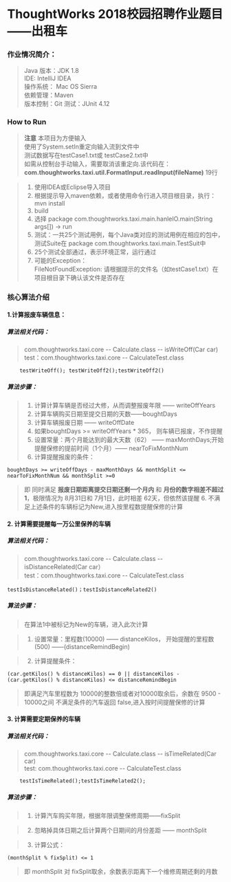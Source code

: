 # ThoughtWorks 2018校园招聘作业题目——出租车


### 作业情况简介：

> Java 版本：JDK 1.8  
> IDE: IntelliJ IDEA  
> 操作系统： Mac OS Sierra  
> 依赖管理：Maven  
> 版本控制：Git
> 测试：JUnit 4.12 

### How to Run

> **注意** 
> 本项目为方便输入  
> 使用了System.setIn重定向输入流到文件中  
> 测试数据写在testCase1.txt或 testCase2.txt中  
> 如需从控制台手动输入，需要取消该重定向.该代码在：  
> **com.thoughtworks.taxi.util.FormatInput.readInput(fileName)** 19行

> 1. 使用IDEA或Eclipse导入项目
> 2. 根据提示导入maven依赖，或者使用命令行进入项目根目录，执行： mvn install
> 3. build
> 4. 选择 package com.thoughtworks.taxi.main.hanleIO.main(String args[]) -> run 
> 5. 测试：一共25个测试用例，每个Java类对应的测试用例在相应的包中，测试Suite在 package com.thoughtworks.taxi.main.TestSuit中
> 6. 25个测试全部通过，表示环境正常，运行通过
> 7. 可能的Exception：  
>   FileNotFoundException: 请根据提示的文件名（如testCase1.txt）在项目根目录下确认该文件是否存在

### 核心算法介绍

#### 1.计算报废车辆信息：

##### 算法相关代码：

> com.thoughtworks.taxi.core -- Calculate.class -- isWriteOff(Car car)  
> test：com.thoughtworks.taxi.core -- CalculateTest.class  
		
		testWriteOff(); testWriteOff2();testWriteOff2()

##### 算法步骤：
  
> 1. 计算计算车辆是否经过大修，从而调整报废年限 —— writeOffYears
> 2. 计算车辆购买日期至提交日期的天数——boughtDays
> 3. 计算车辆报废日期 —— writeOffDate
> 3. 如果boughtDays >= writeOffYears * 365， 则车辆已报废，不作提醒
> 4. 设置常量：两个月能达到的最大天数（62） —— maxMonthDays;开始提醒保修的提前时间（1个月）—— nearToFixMonthNum  
> 5. 计算提醒报废的条件：
    
    boughtDays >= writeOffDays - maxMonthDays && monthSplit <= nearToFixMonthNum && monthSplit >=0
    
>    即 同时满足 **报废日期距离提交日期还剩一个月内** 和 **月份的数字相差不超过 1**，极限情况为 8月31日和 7月1日，此时相差 62天，但依然该提醒
> 6. 不满足上述条件的车辆标记为New,进入按里程数提醒保修的计算

#### 2. 计算需要提醒每一万公里保养的车辆

##### 算法相关代码：

> com.thoughtworks.taxi.core -- Calculate.class -- isDistanceRelated(Car car）   
> test：com.thoughtworks.taxi.core -- CalculateTest.class
 
    testIsDistanceRelated()；testIsDistanceRelated2()  
    
##### 算法步骤：

> 在算法1中被标记为New的车辆，进入此次计算
  
> 1. 设置常量：里程数(10000) —— distanceKilos， 开始提醒的里程数(500) ——(distanceRemindBegin)

> 2. 计算提醒条件：

	(car.getKilos() % distanceKilos) == 0 || distanceKilos - (car.getKilos() % distanceKilos) <= distanceRemindBegin
	
> 即满足汽车里程数为 10000的整数倍或者对10000取余后，余数在 9500 - 10000之间
> 不满足条件的汽车返回 false,进入按时间提醒保修的计算

#### 3. 计算需要定期保养的车辆

##### 算法相关代码：

> com.thoughtworks.taxi.core -- Calculate.class -- isTimeRelated(Car car)  
> test: com.thoughtworks.taxi.core -- CalculateTest.class

		testIsTimeRelated();testIsTimeRelated2();

##### 算法步骤：

> 1. 计算汽车购买年限，根据年限调整保修周期——fixSplit

> 2. 忽略掉具体日期之后计算两个日期间的月份差距 —— monthSplit

> 3. 计算公式：

	(monthSplit % fixSplit) <= 1
   
> 即 monthSplit 对 fixSplit取余，余数表示距离下一个维修周期还剩的月数

